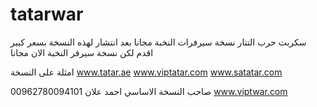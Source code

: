 # tatarwar
سكربت حرب التتار نسخة سيرفرات النخبة مجانا
بعد انتشار لهذه النسخة بسعر كبير اقدم لكن نسخة سيرفر النخبة الان مجانا

امثلة على النسخة
www.tatar.ae 
www.viptatar.com
www.satatar.com 

صاحب النسخة الاساسي
احمد علان 00962780094101 
www.viptwar.com
